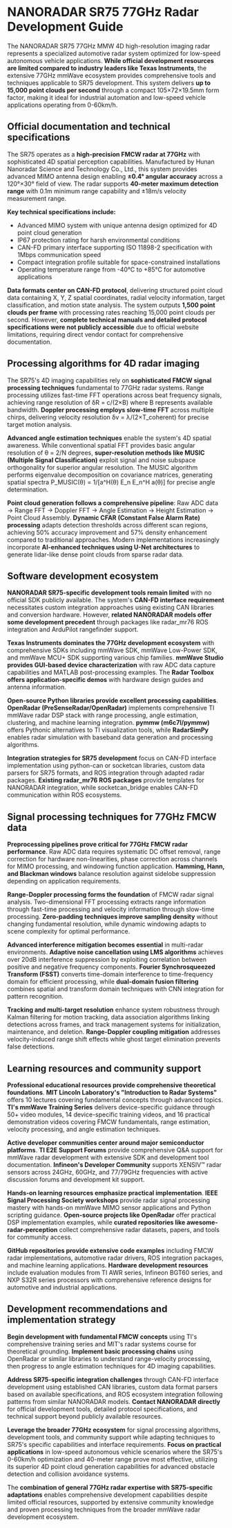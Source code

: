 # NANORADAR SR75 77GHz Radar Development Guide

The NANORADAR SR75 77GHz MMW 4D high-resolution imaging radar represents a specialized automotive radar system optimized for low-speed autonomous vehicle applications. **While official development resources are limited compared to industry leaders like Texas Instruments**, the extensive 77GHz mmWave ecosystem provides comprehensive tools and techniques applicable to SR75 development. This system delivers **up to 15,000 point clouds per second** through a compact 105×72×19.5mm form factor, making it ideal for industrial automation and low-speed vehicle applications operating from 0-60km/h.

## Official documentation and technical specifications

The SR75 operates as a **high-precision FMCW radar at 77GHz** with sophisticated 4D spatial perception capabilities. Manufactured by Hunan Nanoradar Science and Technology Co., Ltd., this system provides advanced MIMO antenna design enabling **±0.4° angular accuracy** across a 120°×30° field of view. The radar supports **40-meter maximum detection range** with 0.1m minimum range capability and ±18m/s velocity measurement range.

**Key technical specifications include:**
- Advanced MIMO system with unique antenna design optimized for 4D point cloud generation
- IP67 protection rating for harsh environmental conditions
- CAN-FD primary interface supporting ISO 11898-2 specification with 1Mbps communication speed
- Compact integration profile suitable for space-constrained installations
- Operating temperature range from -40°C to +85°C for automotive applications

**Data formats center on CAN-FD protocol**, delivering structured point cloud data containing X, Y, Z spatial coordinates, radial velocity information, target classification, and motion state analysis. The system outputs **1,500 point clouds per frame** with processing rates reaching 15,000 point clouds per second. However, **complete technical manuals and detailed protocol specifications were not publicly accessible** due to official website limitations, requiring direct vendor contact for comprehensive documentation.

## Processing algorithms for 4D radar imaging

The SR75's 4D imaging capabilities rely on **sophisticated FMCW signal processing techniques** fundamental to 77GHz radar systems. Range processing utilizes fast-time FFT operations across beat frequency signals, achieving range resolution of δR = c/(2×B) where B represents available bandwidth. **Doppler processing employs slow-time FFT** across multiple chirps, delivering velocity resolution δv = λ/(2×T_coherent) for precise target motion analysis.

**Advanced angle estimation techniques** enable the system's 4D spatial awareness. While conventional spatial FFT provides basic angular resolution of θ = 2/N degrees, **super-resolution methods like MUSIC (Multiple Signal Classification)** exploit signal and noise subspace orthogonality for superior angular resolution. The MUSIC algorithm performs eigenvalue decomposition on covariance matrices, generating spatial spectra P_MUSIC(θ) = 1/[a^H(θ) E_n E_n^H a(θ)] for precise angle determination.

**Point cloud generation follows a comprehensive pipeline**: Raw ADC data → Range FFT → Doppler FFT → Angle Estimation → Height Estimation → Point Cloud Assembly. **Dynamic CFAR (Constant False Alarm Rate) processing** adapts detection thresholds across different scan regions, achieving 50% accuracy improvement and 57% density enhancement compared to traditional approaches. Modern implementations increasingly incorporate **AI-enhanced techniques using U-Net architectures** to generate lidar-like dense point clouds from sparse radar data.

## Software development ecosystem

**NANORADAR SR75-specific development tools remain limited** with no official SDK publicly available. The system's **CAN-FD interface requirement** necessitates custom integration approaches using existing CAN libraries and conversion hardware. However, **related NANORADAR models offer some development precedent** through packages like radar_mr76 ROS integration and ArduPilot rangefinder support.

**Texas Instruments dominates the 77GHz development ecosystem** with comprehensive SDKs including mmWave SDK, mmWave Low-Power SDK, and mmWave MCU+ SDK supporting various chip families. **mmWave Studio provides GUI-based device characterization** with raw ADC data capture capabilities and MATLAB post-processing examples. The **Radar Toolbox offers application-specific demos** with hardware design guides and antenna information.

**Open-source Python libraries provide excellent processing capabilities**. **OpenRadar (PreSenseRadar/OpenRadar)** implements comprehensive TI mmWave radar DSP stack with range processing, angle estimation, clustering, and machine learning integration. **pymmw (m6c7l/pymmw)** offers Pythonic alternatives to TI visualization tools, while **RadarSimPy** enables radar simulation with baseband data generation and processing algorithms.

**Integration strategies for SR75 development** focus on CAN-FD interface implementation using python-can or socketcan libraries, custom data parsers for SR75 formats, and ROS integration through adapted radar packages. **Existing radar_mr76 ROS packages** provide templates for NANORADAR integration, while socketcan_bridge enables CAN-FD communication within ROS ecosystems.

## Signal processing techniques for 77GHz FMCW data

**Preprocessing pipelines prove critical for 77GHz FMCW radar performance**. Raw ADC data requires systematic DC offset removal, range correction for hardware non-linearities, phase correction across channels for MIMO processing, and windowing function application. **Hamming, Hann, and Blackman windows** balance resolution against sidelobe suppression depending on application requirements.

**Range-Doppler processing forms the foundation** of FMCW radar signal analysis. Two-dimensional FFT processing extracts range information through fast-time processing and velocity information through slow-time processing. **Zero-padding techniques improve sampling density** without changing fundamental resolution, while dynamic windowing adapts to scene complexity for optimal performance.

**Advanced interference mitigation becomes essential** in multi-radar environments. **Adaptive noise cancellation using LMS algorithms** achieves over 20dB interference suppression by exploiting correlation between positive and negative frequency components. **Fourier Synchrosqueezed Transform (FSST)** converts time-domain interference to time-frequency domain for efficient processing, while **dual-domain fusion filtering** combines spatial and transform domain techniques with CNN integration for pattern recognition.

**Tracking and multi-target resolution** enhance system robustness through Kalman filtering for motion tracking, data association algorithms linking detections across frames, and track management systems for initialization, maintenance, and deletion. **Range-Doppler coupling mitigation** addresses velocity-induced range shift effects while ghost target elimination prevents false detections.

## Learning resources and community support

**Professional educational resources provide comprehensive theoretical foundations**. **MIT Lincoln Laboratory's "Introduction to Radar Systems"** offers 10 lectures covering fundamental concepts through advanced topics. **TI's mmWave Training Series** delivers device-specific guidance through 50+ video modules, 14 device-specific training videos, and 16 practical demonstration videos covering FMCW fundamentals, range estimation, velocity processing, and angle estimation techniques.

**Active developer communities center around major semiconductor platforms**. **TI E2E Support Forums** provide comprehensive Q&A support for mmWave radar development with extensive SDK and development tool documentation. **Infineon's Developer Community** supports XENSIV™ radar sensors across 24GHz, 60GHz, and 77/79GHz frequencies with active discussion forums and development kit support.

**Hands-on learning resources emphasize practical implementation**. **IEEE Signal Processing Society workshops** provide radar signal processing mastery with hands-on mmWave MIMO sensor applications and Python scripting guidance. **Open-source projects like OpenRadar** offer practical DSP implementation examples, while **curated repositories like awesome-radar-perception** collect comprehensive radar datasets, papers, and tools for community access.

**GitHub repositories provide extensive code examples** including FMCW radar implementations, automotive radar drivers, ROS integration packages, and machine learning applications. **Hardware development resources** include evaluation modules from TI AWR series, Infineon BGT60 series, and NXP S32R series processors with comprehensive reference designs for automotive and industrial applications.

## Development recommendations and implementation strategy

**Begin development with fundamental FMCW concepts** using TI's comprehensive training series and MIT's radar systems course for theoretical grounding. **Implement basic processing chains** using OpenRadar or similar libraries to understand range-velocity processing, then progress to angle estimation techniques for 4D imaging capabilities.

**Address SR75-specific integration challenges** through CAN-FD interface development using established CAN libraries, custom data format parsers based on available specifications, and ROS ecosystem integration following patterns from similar NANORADAR models. **Contact NANORADAR directly** for official development tools, detailed protocol specifications, and technical support beyond publicly available resources.

**Leverage the broader 77GHz ecosystem** for signal processing algorithms, development tools, and community support while adapting techniques to SR75's specific capabilities and interface requirements. **Focus on practical applications** in low-speed autonomous vehicle scenarios where the SR75's 0-60km/h optimization and 40-meter range prove most effective, utilizing its superior 4D point cloud generation capabilities for advanced obstacle detection and collision avoidance systems.

The **combination of general 77GHz radar expertise with SR75-specific adaptations** enables comprehensive development capabilities despite limited official resources, supported by extensive community knowledge and proven processing techniques from the broader mmWave radar development ecosystem.
